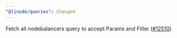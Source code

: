```yaml
---
"@linode/queries": Changed
---
```


Fetch all nodebalancers query to accept Params and Filter ([#12510](https://github.com/linode/manager/pull/12510))
